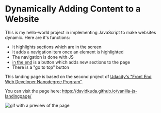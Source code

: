 # Dynamically Adding Content to a Website

This is my hello-world project in implementing JavaScript to make websites dynamic. Here are it's functions:

- It highlights sections which are in the screen
- It adds a navigation item once an element is highlighted
- The navigation is done with JS
- [in the end](https://www.youtube.com/watch?v=eVTXPUF4Oz4) is a button which adds new sections to the page
- There is a "go to top" button

This landing page is based on the second project of [Udacity's "Front End Web Developer Nanodegree Program"](https://www.udacity.com/course/front-end-web-developer-nanodegree--nd0011).

You can visit the page here:
https://davidkuda.github.io/vanilla-js-landingpage/

![gif with a preview of the page](https://github.com/DavidKuda/vanilla-js-landingpage/blob/master/docs/landingpage-screen-gif.gif)